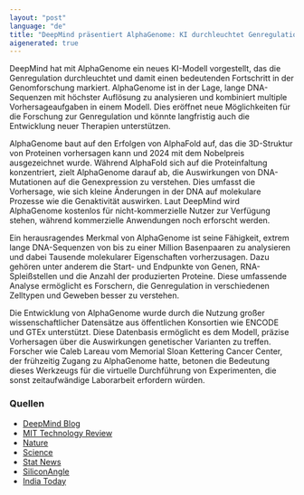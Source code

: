 ```yaml
---
layout: "post"
language: "de"
title: "DeepMind präsentiert AlphaGenome: KI durchleuchtet Genregulation"
aigenerated: true
---
```


DeepMind hat mit AlphaGenome ein neues KI-Modell vorgestellt, das die Genregulation durchleuchtet und damit einen bedeutenden Fortschritt in der Genomforschung markiert. AlphaGenome ist in der Lage, lange DNA-Sequenzen mit höchster Auflösung zu analysieren und kombiniert multiple Vorhersageaufgaben in einem Modell. Dies eröffnet neue Möglichkeiten für die Forschung zur Genregulation und könnte langfristig auch die Entwicklung neuer Therapien unterstützen.

<!--more-->

AlphaGenome baut auf den Erfolgen von AlphaFold auf, das die 3D-Struktur von Proteinen vorhersagen kann und 2024 mit dem Nobelpreis ausgezeichnet wurde. Während AlphaFold sich auf die Proteinfaltung konzentriert, zielt AlphaGenome darauf ab, die Auswirkungen von DNA-Mutationen auf die Genexpression zu verstehen. Dies umfasst die Vorhersage, wie sich kleine Änderungen in der DNA auf molekulare Prozesse wie die Genaktivität auswirken. Laut DeepMind wird AlphaGenome kostenlos für nicht-kommerzielle Nutzer zur Verfügung stehen, während kommerzielle Anwendungen noch erforscht werden.

Ein herausragendes Merkmal von AlphaGenome ist seine Fähigkeit, extrem lange DNA-Sequenzen von bis zu einer Million Basenpaaren zu analysieren und dabei Tausende molekularer Eigenschaften vorherzusagen. Dazu gehören unter anderem die Start- und Endpunkte von Genen, RNA-Spleißstellen und die Anzahl der produzierten Proteine. Diese umfassende Analyse ermöglicht es Forschern, die Genregulation in verschiedenen Zelltypen und Geweben besser zu verstehen.

Die Entwicklung von AlphaGenome wurde durch die Nutzung großer wissenschaftlicher Datensätze aus öffentlichen Konsortien wie ENCODE und GTEx unterstützt. Diese Datenbasis ermöglicht es dem Modell, präzise Vorhersagen über die Auswirkungen genetischer Varianten zu treffen. Forscher wie Caleb Lareau vom Memorial Sloan Kettering Cancer Center, der frühzeitig Zugang zu AlphaGenome hatte, betonen die Bedeutung dieses Werkzeugs für die virtuelle Durchführung von Experimenten, die sonst zeitaufwändige Laborarbeit erfordern würden.

### Quellen
- [DeepMind Blog](https://deepmind.google/discover/blog/alphagenome-ai-for-better-understanding-the-genome/)
- [MIT Technology Review](https://www.technologyreview.com/2025/06/25/1119345/google-deepmind-alphagenome-ai/)
- [Nature](https://www.nature.com/articles/d41586-025-01998-w)
- [Science](https://www.science.org/content/article/deepmind-s-latest-ai-tool-makes-sense-changes-human-genome)
- [Stat News](https://www.statnews.com/2025/06/25/google-ai-deepmind-launches-alphagenome-new-model-to-predict-dna-encoding-gene-regulation/)
- [SiliconAngle](https://siliconangle.com/2025/06/25/deepmind-launches-alphagenome-predict-dna-mutations-affect-genes/)
- [India Today](https://www.indiatoday.in/technology/news/story/google-deepmind-unveils-alphagenome-ai-to-decode-how-dna-changes-impact-human-health-2746597-2025-06-26)
